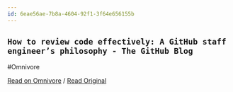 ```yaml
---
id: 6eae56ae-7b8a-4604-92f1-3f64e656155b
---
```


## `How to review code effectively: A GitHub staff engineer’s philosophy - The GitHub Blog`
#Omnivore

[Read on Omnivore](https://omnivore.app/me/how-to-review-code-effectively-a-git-hub-staff-engineer-s-philos-190e3e2c715) / [Read Original](https://github.blog/developer-skills/github/how-to-review-code-effectively-a-github-staff-engineers-philosophy/)


